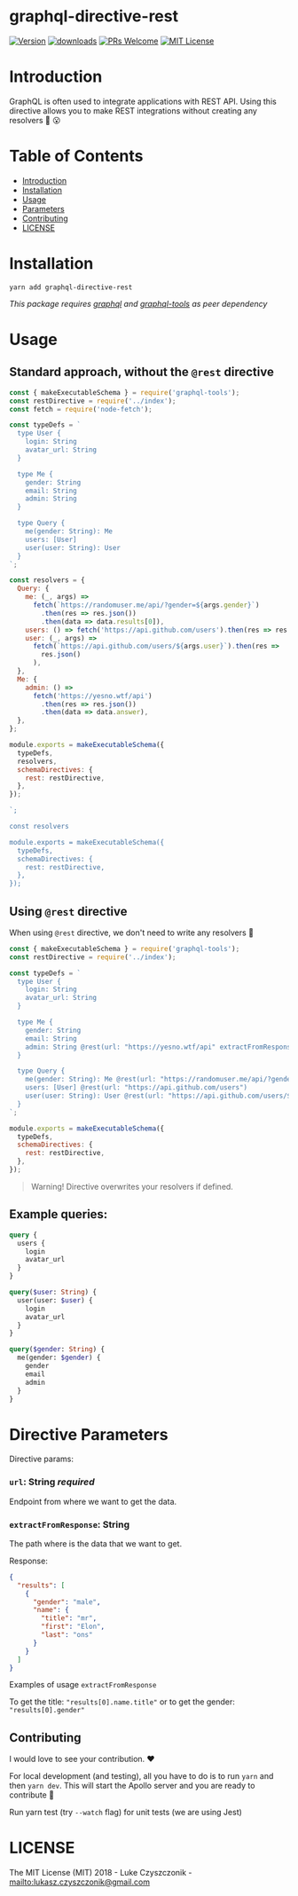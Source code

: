 # graphql-directive-rest

[![Version][version-badge]][package]
[![downloads][downloads-badge]][npmtrends]
[![PRs Welcome][prs-badge]][prs]
[![MIT License][license-badge]][build]

# Introduction

GraphQL is often used to integrate applications with REST API.
Using this directive allows you to make REST integrations without creating any resolvers :tada: :open_mouth:

# Table of Contents

* [Introduction](#introduction)
* [Installation](#installation)
* [Usage](#Usage)
* [Parameters](#parameters)
* [Contributing](#contributing)
* [LICENSE](#license)

# Installation

```
yarn add graphql-directive-rest
```

_This package requires [graphql](https://www.npmjs.com/package/graphql) and [graphql-tools](https://www.npmjs.com/package/graphql-tools) as peer dependency_

# Usage

## Standard approach, without the `@rest` directive

```js
const { makeExecutableSchema } = require('graphql-tools');
const restDirective = require('../index');
const fetch = require('node-fetch');

const typeDefs = `
  type User {
    login: String
    avatar_url: String
  }

  type Me {
    gender: String
    email: String
    admin: String 
  }

  type Query {
    me(gender: String): Me
    users: [User]
    user(user: String): User
  }
`;

const resolvers = {
  Query: {
    me: (_, args) =>
      fetch(`https://randomuser.me/api/?gender=${args.gender}`)
        .then(res => res.json())
        .then(data => data.results[0]),
    users: () => fetch('https://api.github.com/users').then(res => res.json()),
    user: (_, args) =>
      fetch(`https://api.github.com/users/${args.user}`).then(res =>
        res.json()
      ),
  },
  Me: {
    admin: () =>
      fetch('https://yesno.wtf/api')
        .then(res => res.json())
        .then(data => data.answer),
  },
};

module.exports = makeExecutableSchema({
  typeDefs,
  resolvers,
  schemaDirectives: {
    rest: restDirective,
  },
});

`;

const resolvers

module.exports = makeExecutableSchema({
  typeDefs,
  schemaDirectives: {
    rest: restDirective,
  },
});
```

## Using `@rest` directive

When using `@rest` directive, we don't need to write any resolvers :tada:

```js
const { makeExecutableSchema } = require('graphql-tools');
const restDirective = require('../index');

const typeDefs = `
  type User {
    login: String
    avatar_url: String
  }

  type Me {
    gender: String
    email: String
    admin: String @rest(url: "https://yesno.wtf/api" extractFromResponse: "answer")
  }

  type Query {
    me(gender: String): Me @rest(url: "https://randomuser.me/api/?gender=$gender" extractFromResponse: "results[0]")
    users: [User] @rest(url: "https://api.github.com/users")
    user(user: String): User @rest(url: "https://api.github.com/users/$user")
  }
`;

module.exports = makeExecutableSchema({
  typeDefs,
  schemaDirectives: {
    rest: restDirective,
  },
});
```

> Warning! Directive overwrites your resolvers if defined.

## Example queries:

```graphql
query {
  users {
    login
    avatar_url
  }
}
```

```graphql
query($user: String) {
  user(user: $user) {
    login
    avatar_url
  }
}
```

```graphql
query($gender: String) {
  me(gender: $gender) {
    gender
    email
    admin
  }
}
```

# Directive Parameters

Directive params:

### `url`: String _required_

Endpoint from where we want to get the data.

### `extractFromResponse`: String

The path where is the data that we want to get.

Response:

```json
{
  "results": [
    {
      "gender": "male",
      "name": {
        "title": "mr",
        "first": "Elon",
        "last": "ons"
      }
    }
  ]
}
```

Examples of usage `extractFromResponse`

To get the title: `"results[0].name.title"`
or to get the gender: `"results[0].gender"`

## Contributing

I would love to see your contribution. ❤️

For local development (and testing), all you have to do is to run `yarn` and then `yarn dev`. This will start the Apollo server and you are ready to contribute :tada:

Run yarn test (try `--watch` flag) for unit tests (we are using Jest)

# LICENSE

The MIT License (MIT) 2018 - Luke Czyszczonik - <mailto:lukasz.czyszczonik@gmail.com>

[npm]: https://www.npmjs.com/
[node]: https://nodejs.org
[build-badge]: https://img.shields.io/travis/graphql-community/graphql-directive-rest.svg?style=flat-square
[build]: https://travis-ci.org/graphql-community/graphql-directive-rest
[coverage-badge]: https://img.shields.io/codecov/c/github/graphql-community/graphql-directive-rest.svg?style=flat-square
[coverage]: https://codecov.io/github/graphql-community/graphql-directive-rest
[version-badge]: https://img.shields.io/npm/v/graphql-directive-rest.svg?style=flat-square
[package]: https://www.npmjs.com/package/graphql-directive-rest
[downloads-badge]: https://img.shields.io/npm/dm/graphql-directive-rest.svg?style=flat-square
[npmtrends]: http://www.npmtrends.com/graphql-directive-rest
[license-badge]: https://img.shields.io/npm/l/graphql-directive-rest.svg?style=flat-square
[license]: https://github.com/graphql-community/graphql-directive-rest/blob/master/LICENSE
[prs-badge]: https://img.shields.io/badge/PRs-welcome-brightgreen.svg?style=flat-square
[prs]: http://makeapullrequest.com
[donate-badge]: https://img.shields.io/badge/$-support-green.svg?style=flat-square
[coc-badge]: https://img.shields.io/badge/code%20of-conduct-ff69b4.svg?style=flat-square
[coc]: https://github.com/graphql-community/graphql-directive-rest/blob/master/CODE_OF_CONDUCT.md
